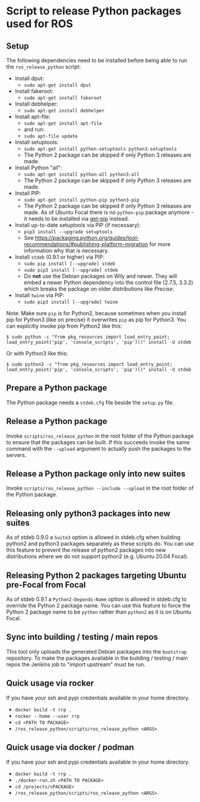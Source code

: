 Script to release Python packages used for ROS
==============================================

Setup
-----

The following dependencies need to be installed before being able to run the `ros_release_python` script:

 * Install dput:
   * `sudo apt-get install dput`
 * Install fakeroot:
   * `sudo apt-get install fakeroot`
 * Install debhelper:
   * `sudo apt-get install debhelper`
 * Install apt-file:
   * `sudo apt-get install apt-file`
   * and run:
   * `sudo apt-file update`
 * Install setuptools:
   * `sudo apt-get install python-setuptools python3-setuptools`
   * The Python 2 package can be skipped if only Python 3 releases are made.
 * Install Python "all":
   * `sudo apt-get install python-all python3-all`
   * The Python 2 package can be skipped if only Python 3 releases are made.
 * Install PIP:
   * `sudo apt-get install python-pip python3-pip`
   * The Python 2 package can be skipped if only Python 3 releases are made.
     As of Ubuntu Focal there is no `python-pip` package anymore - it needs to be installed via [get-pip](https://pip.pypa.io/en/stable/installing/#installing-with-get-pip-py) instead.
 * Install up-to-date setuptools via PIP (if necessary):
   * `pip3 install --upgrade setuptools`
   * See https://packaging.python.org/guides/tool-recommendations/#publishing-platform-migration for more information why that is necessary.
 * Install `stdeb` (0.9.1 or higher) via PIP:
   * `sudo pip install [--upgrade] stdeb`
   * `sudo pip3 install [--upgrade] stdeb`
   * Do **not** use the Debian packages on Wily and newer.
     They will embed a newer Python dependency into the control file (2.7.5, 3.3.2) which breaks the package on older distributions like *Precise*.
 * Install `twine` via PIP:
   * `sudo pip3 install [--upgrade] twine`

Note: Make sure `pip` is for Python2, because sometimes when you install pip for Python3 (like on precise) it overwrites `pip` as pip for Python3. You can explicitly invoke pip from Python2 like this:

```
$ sudo python -c "from pkg_resources import load_entry_point; load_entry_point('pip', 'console_scripts', 'pip')()" install -U stdeb
```

Or with Python3 like this:

```
$ sudo python3 -c "from pkg_resources import load_entry_point; load_entry_point('pip', 'console_scripts', 'pip')()" install -U stdeb
```

Prepare a Python package
------------------------

The Python package needs a `stdeb.cfg` file beside the `setup.py` file.

Release a Python package
------------------------

Invoke `scripts/ros_release_python` in the root folder of the Python package to ensure that the packages can be built.
If this succeeds invoke the same command with the `--upload` argument to actually push the packages to the servers.

Release a Python package only into new suites
---------------------------------------------

Invoke `scripts/ros_release_python --include --upload` in the root folder of the Python package.

Releasing only python3 packages into new suites
-----------------------------------------------

As of stdeb 0.9.0 a `Suite3` option is allowed in stdeb.cfg when building python2 and python3 packages separately as these scripts do.
You can use this feature to prevent the release of python2 packages into new distributions where we do not support python2 (e.g. Ubuntu 20.04 Focal).

Releasing Python 2 packages targeting Ubuntu pre-Focal from Focal
-----------------------------------------------------------------

As of stdeb 0.9.1 a `Python2-Depends-Name` option is allowed in stdeb.cfg to override the Python 2 package name.
You can use this feature to force the Python 2 package name to be `python` rather than `python2` as it is on Ubuntu Focal.

Sync into building / testing / main repos
-----------------------------------------

This tool only uploads the generated Debian packages into the `bootstrap` repository.
To make the packages available in the building / testing / main repos the Jenkins job to "import upstream" must be run.


Quick usage via rocker
----------------------

If you have your ssh and pypi credentials available in your home directory.

* `docker build -t rrp .`
* `rocker --home --user rrp`
* `cd <PATH TO PACKAGE>`
* `/ros_release_python/scripts/ros_release_python <ARGS>`

Quick usage via docker / podman
-------------------------------

If you have your ssh and pypi credentials available in your home directory.

* `docker build -t rrp .`
* `./docker-run.sh <PATH TO PACKAGE>`
* `cd /projects/<PACKAGE>`
* `/ros_release_python/scripts/ros_release_python <ARGS>`
